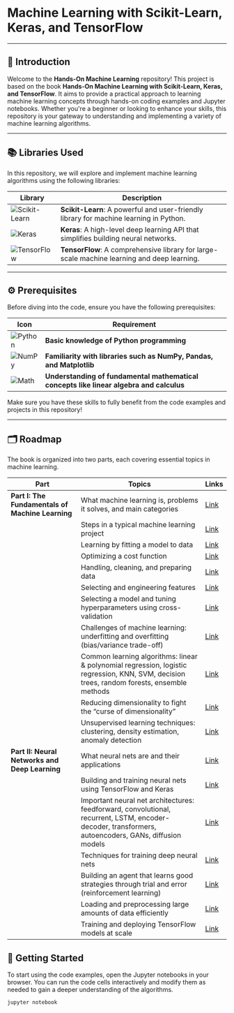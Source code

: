 #  Machine Learning with Scikit-Learn, Keras, and TensorFlow



---

## 🌟 Introduction
Welcome to the **Hands-On Machine Learning** repository! This project is based on the book **Hands-On Machine Learning with Scikit-Learn, Keras, and TensorFlow**. It aims to provide a practical approach to learning machine learning concepts through hands-on coding examples and Jupyter notebooks. Whether you're a beginner or looking to enhance your skills, this repository is your gateway to understanding and implementing a variety of machine learning algorithms.

---

## 📚 Libraries Used

In this repository, we will explore and implement machine learning algorithms using the following libraries:

| Library | Description |
|---------|-------------|
| ![Scikit-Learn](https://upload.wikimedia.org/wikipedia/commons/0/05/Scikit_learn_logo_small.svg) | **Scikit-Learn**: A powerful and user-friendly library for machine learning in Python. |
| ![Keras](https://github.com/user-attachments/assets/d57811d4-fcc5-4c72-a27a-540695b3edab) | **Keras**: A high-level deep learning API that simplifies building neural networks. |
| ![TensorFlow](https://github.com/user-attachments/assets/bc43e48b-96e1-4b60-93b8-2e309598ab4b) | **TensorFlow**: A comprehensive library for large-scale machine learning and deep learning. |



---

## ⚙️ Prerequisites

Before diving into the code, ensure you have the following prerequisites:

| Icon | Requirement |
|------|-------------|
| ![Python](https://img.icons8.com/ios-filled/50/000000/python.png) | **Basic knowledge of Python programming** |
| ![NumPy](https://github.com/user-attachments/assets/da7ca6b5-1ab1-41dd-b6ac-cb918db7efa2) | **Familiarity with libraries such as NumPy, Pandas, and Matplotlib** |
| ![Math](https://img.icons8.com/ios-filled/50/000000/math.png) | **Understanding of fundamental mathematical concepts like linear algebra and calculus** |

Make sure you have these skills to fully benefit from the code examples and projects in this repository!

---

## 🗂️ Roadmap

The book is organized into two parts, each covering essential topics in machine learning.

| Part                                      | Topics                                                                                  | Links   |
|-------------------------------------------|-----------------------------------------------------------------------------------------|---------|
| **Part I: The Fundamentals of Machine Learning** | What machine learning is, problems it solves, and main categories                     | [Link](#) |
|                                           | Steps in a typical machine learning project                                             | [Link](#) |
|                                           | Learning by fitting a model to data                                                    | [Link](#) |
|                                           | Optimizing a cost function                                                               | [Link](#) |
|                                           | Handling, cleaning, and preparing data                                                 | [Link](#) |
|                                           | Selecting and engineering features                                                      | [Link](#) |
|                                           | Selecting a model and tuning hyperparameters using cross-validation                     | [Link](#) |
|                                           | Challenges of machine learning: underfitting and overfitting (bias/variance trade-off) | [Link](#) |
|                                           | Common learning algorithms: linear & polynomial regression, logistic regression, KNN, SVM, decision trees, random forests, ensemble methods | [Link](#) |
|                                           | Reducing dimensionality to fight the “curse of dimensionality”                        | [Link](#) |
|                                           | Unsupervised learning techniques: clustering, density estimation, anomaly detection     | [Link](#) |
| **Part II: Neural Networks and Deep Learning** | What neural nets are and their applications                                            | [Link](#) |
|                                           | Building and training neural nets using TensorFlow and Keras                           | [Link](#) |
|                                           | Important neural net architectures: feedforward, convolutional, recurrent, LSTM, encoder-decoder, transformers, autoencoders, GANs, diffusion models | [Link](#) |
|                                           | Techniques for training deep neural nets                                                | [Link](#) |
|                                           | Building an agent that learns good strategies through trial and error (reinforcement learning) | [Link](#) |
|                                           | Loading and preprocessing large amounts of data efficiently                            | [Link](#) |
|                                           | Training and deploying TensorFlow models at scale                                      | [Link](#) |

## 🚀 Getting Started
To start using the code examples, open the Jupyter notebooks in your browser. You can run the code cells interactively and modify them as needed to gain a deeper understanding of the algorithms.

```bash
jupyter notebook

